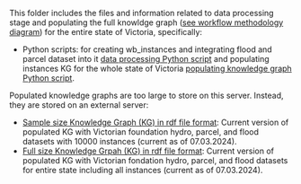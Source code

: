 ﻿This folder includes the files and information related to data processing stage and populating the full knowldge graph ([see workflow methodology diagram](methodology_workflow.svg)) for the entire state of Victoria, specifically: 

- Python scripts: for creating wb_instances and integrating flood and parcel dataset into it [data processing Python script](data_processing_Python_script.py) and populating instances KG for the whole state of Victoria [populating knowledge graph Python script](populating_knowledge_graph_Python_script.py). 

Populated knowledge graphs are too large to store on this server. Instead, they are stored on an external server:
- [Sample size Knowledge Graph (KG) in rdf file format](https://www.dropbox.com/scl/fo/ag7hve7ypkwrbxyluwqw5/AHNvoEvkRIjpw_EMrL10ohk/Knowledge%20graphs?dl=0&preview=KG10K240307.rdf&rlkey=na78ectcgvk9hr0mm6oivdup5&subfolder_nav_tracking=1): Current version of populated KG with Victorian foundation hydro, parcel, and flood datasets with 10000 instances (current as of 07.03.2024).
- [Full size Knowledge Grpah (KG) in rdf file format](https://www.dropbox.com/scl/fi/g8eyvn2upfhck31nfe84z/KG240307.rdf?rlkey=1nnao18gsm7dygrdui1q63pir&st=fsiayzir&dl=0): Current version of populated KG with Victorian fondation hydro, parcel, and flood datasets for entire state including all instances (current as of 07.03.2024).
